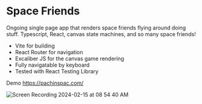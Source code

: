 # Space Friends

Ongoing single page app that renders space friends flying around doing stuff.
Typescript, React, canvas state machines, and so many space friends!

- Vite for building
- React Router for navigation
- Excaliber JS for the canvas game rendering
- Fully navigatable by keyboard
- Tested with React Testing Library

Demo https://pachinspac.com/

![Screen Recording 2024-02-15 at 08 54 40 AM](https://github.com/joshuadoan/space-friends/assets/5114910/db9c306c-5dc5-4f3c-bd6c-553b45012969)

